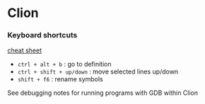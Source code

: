 # Clion

### Keyboard shortcuts

[cheat sheet](https://resources.jetbrains.com/storage/products/clion/docs/CLion_ReferenceCard.pdf)

* `ctrl + alt + b` : go to definition
* `ctrl + shift + up/down` : move selected lines up/down
* `shift + f6` : rename symbols

See debugging notes for running programs with GDB within Clion
